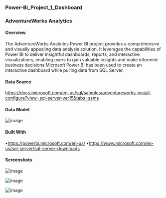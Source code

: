 ### Power-Bi_Project_1_Dashboard


### AdventureWorks Analytics

#### Overview
  The AdventureWorks Analytics Power BI project provides a comprehensive and visually appealing data analysis solution. It leverages the capabilities of Power BI to deliver insightful dashboards, reports, and interactive visualizations, enabling users to gain valuable insights and make informed business decisions.Microsoft Power BI has been used to create an interactive dashboard while pulling data from SQL Server.

#### Data Source
https://docs.microsoft.com/en-us/sql/samples/adventureworks-install-configure?view=sql-server-ver15&tabs=ssms

#### Data Model
![image](https://github.com/DorgeHrushikesh/Power-Bi_Project_1_Dashboard/assets/135008684/d9b07934-61d9-4503-b653-b30555abf5c2)

#### Built With
•https://powerbi.microsoft.com/en-us/ •https://www.microsoft.com/en-us/sql-server/sql-server-downloads

#### Screenshots 

![image](https://github.com/DorgeHrushikesh/Power-Bi_Project_1_Dashboard/assets/135008684/8199cc54-909c-47a2-88d4-5186fe69212d)

![image](https://github.com/DorgeHrushikesh/Power-Bi_Project_1_Dashboard/assets/135008684/5f4ffa08-f8a1-4721-b181-58189381f190)

![image](https://github.com/DorgeHrushikesh/Power-Bi_Project_1_Dashboard/assets/135008684/8c8512f2-d2df-4c0b-a871-d16ba85af7ff)
